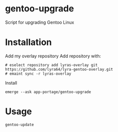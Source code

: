 # gentoo-upgrade
Script for upgrading Gentoo Linux

# Installation
Add my overlay repository
Add repository with:
```
# eselect repository add lyras-overlay git https://github.com/lyra64/lyra-gentoo-overlay.git
# emaint sync -r lyras-overlay
```
Install
```
emerge --ask app-portage/gentoo-upgrade
```

# Usage
```
gentoo-update
```
